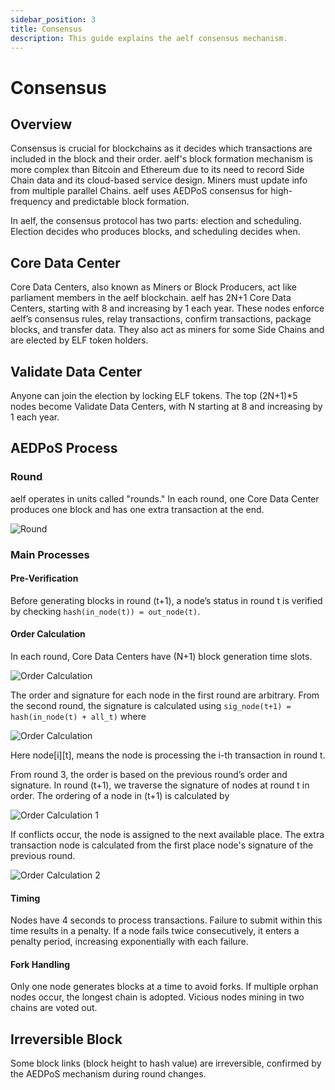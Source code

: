 ```yaml
---
sidebar_position: 3
title: Consensus
description: This guide explains the aelf consensus mechanism. 
---
```


# Consensus

## Overview
Consensus is crucial for blockchains as it decides which transactions are included in the block and their order. aelf's block formation mechanism is more complex than Bitcoin and Ethereum due to its need to record Side Chain data and its cloud-based service design. Miners must update info from multiple parallel Chains. aelf uses AEDPoS consensus for high-frequency and predictable block formation.

In aelf, the consensus protocol has two parts: election and scheduling. Election decides who produces blocks, and scheduling decides when.

## Core Data Center
Core Data Centers, also known as Miners or Block Producers, act like parliament members in the aelf blockchain. aelf has 2N+1 Core Data Centers, starting with 8 and increasing by 1 each year. These nodes enforce aelf’s consensus rules, relay transactions, confirm transactions, package blocks, and transfer data. They also act as miners for some Side Chains and are elected by ELF token holders.

## Validate Data Center
Anyone can join the election by locking ELF tokens. The top (2N+1)*5 nodes become Validate Data Centers, with N starting at 8 and increasing by 1 each year.

## AEDPoS Process

### Round
aelf operates in units called "rounds." In each round, one Core Data Center produces one block and has one extra transaction at the end.

![Round](/img/consensus-2.webp)

### Main Processes

#### Pre-Verification
Before generating blocks in round (t+1), a node’s status in round t is verified by checking `hash(in_node(t)) = out_node(t)`.

#### Order Calculation
In each round, Core Data Centers have (N+1) block generation time slots. 

![Order Calculation](/img/consensus-3.webp)

The order and signature for each node in the first round are arbitrary. From the second round, the signature is calculated using `sig_node(t+1) = hash(in_node(t) + all_t)` where 

![Order Calculation](/img/consensus-4.webp)

Here node[i][t], means the node is processing the i-th transaction in round t.

From round 3, the order is based on the previous round’s order and signature. In round (t+1), we traverse the signature of nodes at round t in order. The ordering of a node in (t+1) is calculated by

![Order Calculation 1](/img/consensus-5.webp)

If conflicts occur, the node is assigned to the next available place. The extra transaction node is calculated from the first place node's signature of the previous round.

![Order Calculation 2](/img/consensus-6.webp)

#### Timing
Nodes have 4 seconds to process transactions. Failure to submit within this time results in a penalty. If a node fails twice consecutively, it enters a penalty period, increasing exponentially with each failure.

#### Fork Handling
Only one node generates blocks at a time to avoid forks. If multiple orphan nodes occur, the longest chain is adopted. Vicious nodes mining in two chains are voted out.

## Irreversible Block
Some block links (block height to hash value) are irreversible, confirmed by the AEDPoS mechanism during round changes.